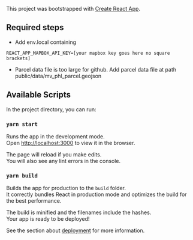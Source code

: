 This project was bootstrapped with [Create React App](https://github.com/facebook/create-react-app).

## Required steps

* Add env.local containing 

```shell script
REACT_APP_MAPBOX_API_KEY=[your mapbox key goes here no square brackets]
```

* Parcel data file is too large for github. Add parcel data file at path
public/data/mv_phl_parcel.geojson 

## Available Scripts

In the project directory, you can run:

### `yarn start`

Runs the app in the development mode.<br />
Open [http://localhost:3000](http://localhost:3000) to view it in the browser.

The page will reload if you make edits.<br />
You will also see any lint errors in the console.

### `yarn build`

Builds the app for production to the `build` folder.<br />
It correctly bundles React in production mode and optimizes the build for the best performance.

The build is minified and the filenames include the hashes.<br />
Your app is ready to be deployed!

See the section about [deployment](https://facebook.github.io/create-react-app/docs/deployment) for more information.
